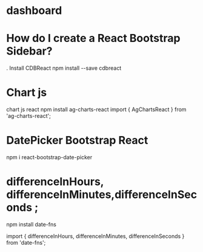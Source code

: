 # dashboard

# How do I create a React Bootstrap Sidebar?
. Install CDBReact npm install --save cdbreact

# Chart js
chart js react
npm install ag-charts-react
import { AgChartsReact } from 'ag-charts-react';


# DatePicker Bootstrap React
npm i react-bootstrap-date-picker

# differenceInHours, differenceInMinutes,differenceInSeconds ;

npm install date-fns

import { differenceInHours, differenceInMinutes, differenceInSeconds } from 'date-fns';
